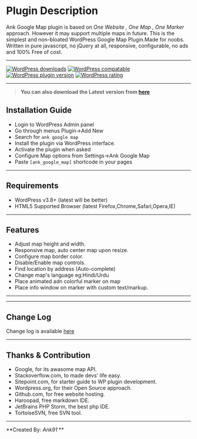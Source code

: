 
# Plugin Description
Ank Google Map plugin is based on *One Website , One Map , One Marker* approach.
However it may support multiple maps in future.
This is the simplest and non-bloated WordPress Google Map Plugin.Made for noobs.
Written in pure javascript, no jQuery at all, responsive, configurable, no ads and 100% Free of cost.
- - -
[![WordPress downloads](https://img.shields.io/wordpress/plugin/dt/ank-google-map.svg?style=flat-square)](https://wordpress.org/plugins/ank-google-map)
[![WordPress compatable](https://img.shields.io/wordpress/v/ank-google-map.svg?style=flat-square)](https://wordpress.org/plugins/ank-google-map)
[![WordPress plugin version](https://img.shields.io/wordpress/plugin/v/ank-google-map.svg?style=flat-square)](https://wordpress.org/plugins/ank-google-map)
[![WordPress rating](https://img.shields.io/wordpress/plugin/r/ank-google-map.svg?style=flat-square)](https://wordpress.org/plugins/ank-google-map)
- - -



>**You can also download the Latest version from [here](https://wordpress.org/plugins/ank-google-map)**



## Installation Guide
- Login to WordPress Admin panel
- Go through menus Plugin->Add New
- Search for `ank google map`
- Install the plugin via WordPress interface.
- Activate the plugin when asked
- Configure Map options from Settings->Ank Google Map
- Paste `[ank_google_map]` shortcode in your pages

- - -
## Requirements
- WordPress v3.8+ (latest will be better)
- HTML5 Supported Browser (latest Firefox,Chrome,Safari,Opera,IE)

- - -



## Features
- Adjust map height and width.
- Responsive map, auto center map upon resize.
- Configure map border color.
- Disable/Enable map controls.
- Find location by address (Auto-complete)
- Change map's language eg:Hindi/Urdu
- Place animated adn colorful marker on map
- Place info window on marker with custom text/markup.

- - -


- - -
## Change Log
Change log is available [here](https://wordpress.org/plugins/ank-google-map/changelog/)

- - -

## Thanks & Contribution
- Google, for its awasome map API.
- Stackoverflow.com, to made devs' life easy.
- Sitepoint.com, for starter guide to WP plugin development.
- Wordpress.org, for their Open Source approach.
- Github.com, for free website hosting.
- Haroopad, free markdown IDE.
- JetBrains PHP Storm, the best php IDE.
- TortoiseSVN, free SVN tool.

-----


**Created By: *Ank91* **
